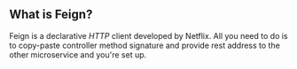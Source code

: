 ## What is Feign?
Feign is a declarative _HTTP_ client developed by Netflix. All you need to do is to copy-paste controller method signature and provide rest address to the other microservice and you're set up.
